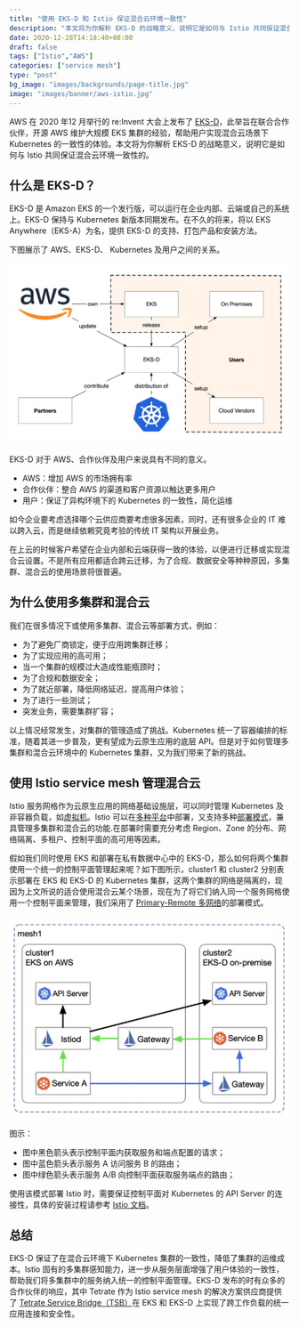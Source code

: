 ```yaml
---
title: "使用 EKS-D 和 Istio 保证混合云环境一致性"
description: "本文将为你解析 EKS-D 的战略意义，说明它是如何与 Istio 共同保证混合云环境一致性的。"
date: 2020-12-28T14:18:40+08:00
draft: false
tags: ["Istio","AWS"]
categories: ["service mesh"]
type: "post"
bg_image: "images/backgrounds/page-title.jpg"
image: "images/banner/aws-istio.jpg"
---
```


AWS 在 2020 年12 月举行的 re:Invent 大会上发布了 [EKS-D](https://distro.eks.amazonaws.com/)，此举旨在联合合作伙伴，开源 AWS 维护大规模 EKS 集群的经验，帮助用户实现混合云场景下 Kubernetes 的一致性的体验。本文将为你解析 EKS-D 的战略意义，说明它是如何与 Istio 共同保证混合云环境一致性的。

## 什么是 EKS-D？

EKS-D 是 Amazon EKS 的一个发行版，可以运行在企业内部、云端或自己的系统上。EKS-D 保持与 Kubernetes 新版本同期发布。在不久的将来，将以 EKS Anywhere（EKS-A）为名，提供 EKS-D 的支持、打包产品和安装方法。

下图展示了 AWS、EKS-D、 Kubernetes 及用户之间的关系。

![](0081Kckwly1gm3oyi69h3j31af0u0ju1.jpg)

EKS-D 对于 AWS、合作伙伴及用户来说具有不同的意义。

- AWS：增加 AWS 的市场拥有率
- 合作伙伴：整合 AWS 的渠道和客户资源以触达更多用户
- 用户：保证了异构环境下的 Kubernetes 的一致性，简化运维

如今企业要考虑选择哪个云供应商要考虑很多因素，同时，还有很多企业的 IT 难以跨入云，而是继续依赖究竟考验的传统 IT 架构以开展业务。

在上云的时候客户希望在企业内部和云端获得一致的体验，以便进行迁移或实现混合云设置。不是所有应用都适合跨云迁移，为了合规、数据安全等种种原因，多集群、混合云的使用场景将很普遍。

## 为什么使用多集群和混合云

我们在很多情况下或使用多集群、混合云等部署方式，例如：

- 为了避免厂商锁定，便于应用跨集群迁移；
- 为了实现应用的高可用；
- 当一个集群的规模过大造成性能瓶颈时；
- 为了合规和数据安全；
- 为了就近部署，降低网络延迟，提高用户体验；
- 为了进行一些测试；
- 突发业务，需要集群扩容；

以上情况经常发生，对集群的管理造成了挑战。Kubernetes 统一了容器编排的标准，随着其进一步普及，更有望成为云原生应用的底层 API。但是对于如何管理多集群和混合云环境中的 Kubernetes 集群，又为我们带来了新的挑战。

## 使用 Istio service mesh 管理混合云

Istio 服务网格作为云原生应用的网络基础设施层，可以同时管理 Kubernetes 及非容器负载，如[虚拟机](https://thenewstack.io/how-to-integrate-virtual-machines-into-istio-service-mesh/)。Istio 可以在[多种平台](https://istio.io/latest/docs/setup/platform-setup/)中部署，又支持多种[部署模式](https://istio.io/latest/docs/ops/deployment/deployment-models/)，兼具管理多集群和混合云的功能.在部署时需要充分考虑 Region、Zone 的分布、网络隔离、多租户、控制平面的高可用等因素。

假如我们同时使用 EKS 和部署在私有数据中心中的 EKS-D，那么如何将两个集群使用一个统一的控制平面管理起来呢？如下图所示，cluster1 和 cluster2 分别表示部署在 EKS 和 EKS-D 的 Kubernetes 集群，这两个集群的网络是隔离的，现因为上文所说的适合使用混合云某个场景，现在为了将它们纳入同一个服务网格使用一个控制平面来管理，我们采用了 [Primary-Remote 多网络](https://istio.io/latest/docs/setup/install/multicluster/primary-remote_multi-network/)的部署模式。

![](0081Kckwly1gm3oyiyq4fj315m0u0wi2.jpg)

图示：

- 图中黑色箭头表示控制平面内获取服务和端点配置的请求；
- 图中蓝色箭头表示服务 A 访问服务 B 的路由；
- 图中绿色箭头表示服务 A/B 向控制平面获取服务端点的路由；

使用该模式部署 Istio 时，需要保证控制平面对 Kubernetes 的 API Server 的连接性，具体的安装过程请参考 [Istio 文档](https://istio.io/latest/docs/setup/install/multicluster/primary-remote_multi-network/)。

## 总结

EKS-D 保证了在混合云环境下 Kubernetes 集群的一致性，降低了集群的运维成本。Istio 固有的多集群感知能力，进一步从服务层面增强了用户体验的一致性，帮助我们将多集群中的服务纳入统一的控制平面管理。EKS-D 发布的时有众多的合作伙伴的响应，其中 Tetrate 作为 Istio service mesh 的解决方案供应商提供了 [Tetrate Service Bridge（TSB）](https://www.tetrate.io/tetrate-service-bridge/)在 EKS 和 EKS-D 上实现了跨工作负载的统一应用连接和安全性。